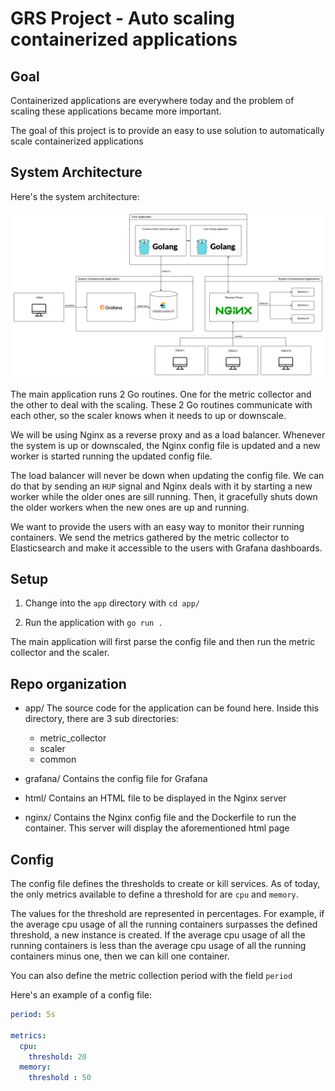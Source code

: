 # GRS Project - Auto scaling containerized applications

## Goal

Containerized applications are everywhere today and the problem of scaling these applications became more important.

The goal of this project is to provide an easy to use solution to automatically scale containerized applications

## System Architecture

Here's the system architecture:

![System Architecture](./images/architecture.png)

The main application runs 2 Go routines. One for the metric collector and the other to deal with the scaling. These 2 Go routines communicate with each other, so the scaler knows when it needs to up or downscale.

We will be using Nginx as a reverse proxy and as a load balancer. Whenever the system is up or downscaled, the Nginx config file is updated and a new worker is started running the updated config file.

The load balancer will never be down when updating the config file. We can do that by sending an ``HUP`` signal and Nginx deals with it by starting a new worker while the older ones are sill running. Then, it gracefully shuts down the older workers when the new ones are up and running.

We want to provide the users with an easy way to monitor their running containers. We send the metrics gathered by the metric collector to Elasticsearch and make it accessible to the users with Grafana dashboards. 

## Setup

1. Change into the ``app`` directory with ``cd app/``

2. Run the application with ``go run .``

The main application will first parse the config file and then run the metric collector and the scaler.

## Repo organization

- app/
The source code for the application can be found here. Inside this directory, 
there are 3 sub directories:
    - metric_collector
    - scaler
    - common

- grafana/
Contains the config file for Grafana

- html/
Contains an HTML file to be displayed in the Nginx server

- nginx/
Contains the Nginx config file and the Dockerfile to run the container. This server will display the aforementioned html page 

## Config

The config file defines the thresholds to create or kill services. As of today, the only metrics available to define a threshold for are ``cpu`` and ``memory``.

The values for the threshold are represented in percentages. For example, if the average cpu usage of all the running containers surpasses the defined threshold, a new instance is created. If the average cpu usage of all the running containers is less than the average cpu usage of all the running containers minus one, then we can kill one container. 

You can also define the metric collection period with the field ``period``

Here's an example of a config file:

```yaml
period: 5s

metrics:
  cpu:
    threshold: 20 
  memory:
    threshold : 50
```